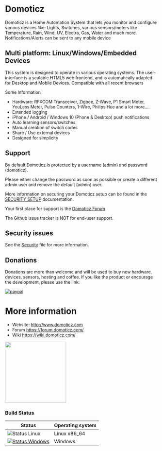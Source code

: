 # Domoticz

Domoticz is a Home Automation System that lets you monitor and configure various devices like: Lights, Switches, various sensors/meters like Temperature, Rain, Wind, UV, Electra, Gas, Water and much more. Notifications/Alerts can be sent to any mobile device

## Multi platform: Linux/Windows/Embedded Devices

This system is designed to operate in various operating systems.
The user-interface is a scalable HTML5 web frontend, and is automatically adapted for Desktop and Mobile Devices.
Compatible with all recent browsers

Some Information
- Hardware: RFXCOM Transceiver, Zigbee, Z-Wave, P1 Smart Meter, YouLess Meter, Pulse Counters, 1-Wire, Philips Hue and a lot more....
- Extended logging
- iPhone / Android / Windows 10 (Phone & Desktop) push notifications
- Auto learning sensors/switches
- Manual creation of switch codes
- Share / Use external devices
- Designed for simplicity

## Support

By default Domoticz is protected by a username (admin) and password (domoticz).

Please either change the password as soon as possible or create a different admin user and remove the default (admin) user.

More information on securing your Domoticz setup can be found in the [SECURITY SETUP](SECURITY_SETUP.md) documentation.

Your first place for support is the [Domoticz Forum](http://www.domoticz.com/forum)

The Github issue tracker is NOT for end-user support.

## Security issues

See the [Security](SECURITY.md) file for more information.

## Donations
Donations are more than welcome and will be used to buy new hardware, devices, sensors, hosting and coffee.
If you like the product or encourage the development, please use the link:

[![paypal](https://www.paypalobjects.com/en_US/i/btn/btn_donateCC_LG.gif)](https://www.paypal.com/cgi-bin/webscr?cmd=_donations&business=6S2CXM772QY84&currency_code=EUR&source=url)

# More information
* Website: http://www.domoticz.com
* Forum https://forum.domoticz.com/
* Wiki https://wiki.domoticz.com/

<p>
  <a href="https://www.digitalocean.com/?refcode=323b5500715a&utm_campaign=Referral_Invite&utm_medium=Referral_Program&utm_source=badge">
    <img src="https://opensource.nyc3.cdn.digitaloceanspaces.com/attribution/assets/PoweredByDO/DO_Powered_by_Badge_blue.svg" width="201px">
  </a>
</p>

### Build Status

Status | Operating system
------------ | -------------
![Status Linux](https://github.com/domoticz/domoticz/actions/workflows/development.yml/badge.svg) | Linux x86_64
[![Status Windows](https://ci.appveyor.com/api/projects/status/fskiwvjs1q7svwq9?svg=true)](https://ci.appveyor.com/project/gizmocuz/domoticz) | Windows

